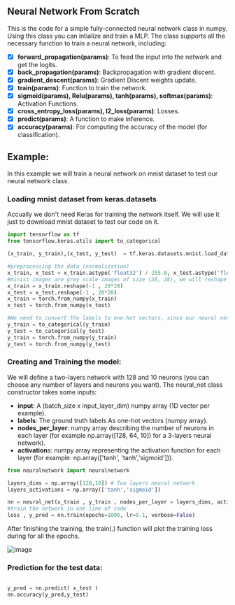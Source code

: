 ## Neural Network From Scratch


This is the code for a simple fully-connected neural network class in numpy. Using this class you can intialize and train a MLP. The class supports all the necessary function to train a neural network, including: 

- [x] **forward_propagation(params)**: To feed the input into the network and get the logits.
- [x] **back_propagation(params)**: Backpropagation with gradient discent.
- [x] **gradient_descent(params)**: Gradient Discent weights update.
- [x] **train(params)**: Function to train the network.
- [x] **sigmoid(params), Relu(params), tanh(params), softmax(params)**: Activation Functions.
- [x] **cross_entropy_loss(params), l2_loss(params)**: Losses.
- [x] **predict(params)**: A function to make inference.
- [x] **accuracy(params)**: For computing the accuracy of the model (for classification).

## Example:
In this example we will train a neural network on mnist dataset to test our neural network class.
### Loading mnist dataset from keras.datasets
Accually we don't need Keras for training the network itself. We will use it just to download mnist dataset to test our code on it.
```python
import tensorflow as tf
from tensorflow.keras.utils import to_categorical

(x_train, y_train),(x_test, y_test)  = tf.keras.datasets.mnist.load_data()

#preprocessing the data (normalization)
x_train, x_test = x_train.astype('float32') / 255.0, x_test.astype('float32') / 255.0
#minist images are grey scale images of size (28, 28), we will reshape them to (28x28)
x_train = x_train.reshape(-1 , 28*28)
x_test = x_test.reshape(-1 , 28*28)
x_train = torch.from_numpy(x_train)
x_test = torch.from_numpy(x_test)

#We need to convert the labels to one-hot vectors, since our neural network class accpects one-hot vectors.
y_train = to_categorical(y_train)
y_test = to_categorical(y_test)
y_train = torch.from_numpy(y_train)
y_test = torch.from_numpy(y_test)


```

### Creating and Training the model:
We will define a two-layers network with 128 and 10 neurons (you can choose any number of layers and neurons you want).
The neural_net class constructor takes some inputs:
* **input**:  A (batch_size x input_layer_dim) numpy array (1D vector per example).
* **labels**: The ground truth labels As one-hot vectors (numpy array).
* **nodes_per_layer**: numpy array describing the number of neurons in each layer (for example np.array([128, 64, 10]) for a 3-layers neural network).
* **activation**s: numpy array representing the activation function for each layer (for example: np.array(['tanh', 'tanh','sigmoid'])).

```python
from neuralnetwork import neuralnetwork

layers_dims = np.array([128,10]) # Two layers neural network
layers_activations = np.array(['tanh','sigmoid'])

nn = neural_net(x_train , y_train , nodes_per_layer = layers_dims, activations = layers_activations )   
#train the network in one line of code
loss , y_pred = nn.train(epochs=1000, lr=0.1, verbose=False)

```

After finishing the training, the train(.) function will plot the training loss during for all the epochs.

![image](https://user-images.githubusercontent.com/37993690/143849146-febf160c-08b6-4fee-aebe-c537ec93ec89.png)


### Prediction for the test data:

```python

y_pred = nn.predict( x_test )
nn.accuracy(y_pred,y_test)

```

